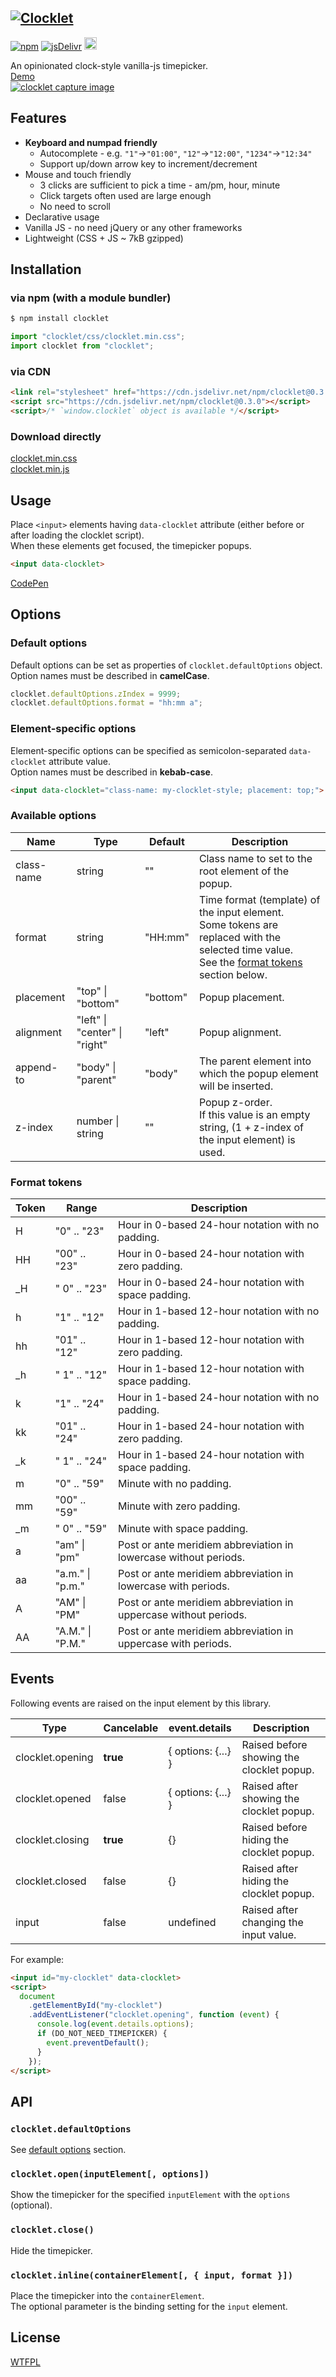 ## <a name="clocklet" href="#clocklet" style="pointer-events:none">![Clocklet](https://luncheon.github.io/clocklet/logo.png)</a>

[![npm](https://img.shields.io/npm/dm/clocklet.svg?style=popout-square&label=npm&colorB=orange)](https://www.npmjs.com/package/clocklet)
[![jsDelivr](https://data.jsdelivr.com/v1/package/npm/clocklet/badge)](https://www.jsdelivr.com/package/npm/clocklet)
[<img alt="WTFPL" src="https://luncheon.github.io/wtfpl-badge.png" height="20">](http://www.wtfpl.net)

An opinionated clock-style vanilla-js timepicker.  
[Demo  
![clocklet capture image](https://luncheon.github.io/clocklet/capture.png)](https://luncheon.github.io/clocklet/demo.html)


## Features

* **Keyboard and numpad friendly**
  * Autocomplete - e.g. `"1"`->`"01:00"`, `"12"`->`"12:00"`, `"1234"`->`"12:34"`
  * Support up/down arrow key to increment/decrement
* Mouse and touch friendly
  * 3 clicks are sufficient to pick a time - am/pm, hour, minute
  * Click targets often used are large enough
  * No need to scroll
* Declarative usage
* Vanilla JS - no need jQuery or any other frameworks
* Lightweight (CSS + JS ~ 7kB gzipped)


## Installation

### via npm (with a module bundler)

```bash
$ npm install clocklet
```

```javascript
import "clocklet/css/clocklet.min.css";
import clocklet from "clocklet";
```

### via CDN

```html
<link rel="stylesheet" href="https://cdn.jsdelivr.net/npm/clocklet@0.3.0/css/clocklet.min.css">
<script src="https://cdn.jsdelivr.net/npm/clocklet@0.3.0"></script>
<script>/* `window.clocklet` object is available */</script>
```

### Download directly

<a target="_blank" download="clocklet.min.css" href="https://cdn.jsdelivr.net/npm/clocklet@0.3.0/css/clocklet.min.css">clocklet.min.css</a>  
<a target="_blank" download="clocklet.min.js"  href="https://cdn.jsdelivr.net/npm/clocklet@0.3.0/umd/clocklet.min.js">clocklet.min.js</a>


## Usage

Place `<input>` elements having `data-clocklet` attribute (either before or after loading the clocklet script).  
When these elements get focused, the timepicker popups.

```html
<input data-clocklet>
```

[CodePen](https://codepen.io/luncheon/pen/XWdeXjY)

## Options

### Default options

Default options can be set as properties of `clocklet.defaultOptions` object.  
Option names must be described in **camelCase**.

```javascript
clocklet.defaultOptions.zIndex = 9999;
clocklet.defaultOptions.format = "hh:mm a";
```

### Element-specific options

Element-specific options can be specified as semicolon-separated `data-clocklet` attribute value.  
Option names must be described in **kebab-case**.

```html
<input data-clocklet="class-name: my-clocklet-style; placement: top;">
```

### Available options

| Name       | Type                           | Default  | Description                                                                                     |
| ---------- | ------------------------------ | -------- | ----------------------------------------------------------------------------------------------- |
| class-name | string                         | ""       | Class name to set to the root element of the popup.                                             |
| format     | string                         | "HH:mm"  | Time format (template) of the input element.<br>Some tokens are replaced with the selected time value.<br>See the [format tokens](#format-tokens) section below. |
| placement  | "top" \| "bottom"              | "bottom" | Popup placement.                                                                                |
| alignment  | "left" \| "center" \| "right"  | "left"   | Popup alignment.                                                                                |
| append-to  | "body" \| "parent"             | "body"   | The parent element into which the popup element will be inserted.                               |
| z-index    | number \| string               | ""       | Popup z-order.<br>If this value is an empty string, (1 + z-index of the input element) is used. |

### Format tokens

| Token | Range            | Description                                                      |
| ----- | ---------------- | ---------------------------------------------------------------- |
| H     | "0" .. "23"      | Hour in 0-based 24-hour notation with no padding.                |
| HH    | "00" .. "23"     | Hour in 0-based 24-hour notation with zero padding.              |
| \_H   | " 0" .. "23"     | Hour in 0-based 24-hour notation with space padding.             |
| h     | "1" .. "12"      | Hour in 1-based 12-hour notation with no padding.                |
| hh    | "01" .. "12"     | Hour in 1-based 12-hour notation with zero padding.              |
| \_h   | " 1" .. "12"     | Hour in 1-based 12-hour notation with space padding.             |
| k     | "1" .. "24"      | Hour in 1-based 24-hour notation with no padding.                |
| kk    | "01" .. "24"     | Hour in 1-based 24-hour notation with zero padding.              |
| \_k   | " 1" .. "24"     | Hour in 1-based 24-hour notation with space padding.             |
| m     | "0" .. "59"      | Minute with no padding.                                          |
| mm    | "00" .. "59"     | Minute with zero padding.                                        |
| \_m   | " 0" .. "59"     | Minute with space padding.                                       |
| a     | "am" \| "pm"     | Post or ante meridiem abbreviation in lowercase without periods. |
| aa    | "a.m." \| "p.m." | Post or ante meridiem abbreviation in lowercase with periods.    |
| A     | "AM" \| "PM"     | Post or ante meridiem abbreviation in uppercase without periods. |
| AA    | "A.M." \| "P.M." | Post or ante meridiem abbreviation in uppercase with periods.    |


## Events

Following events are raised on the input element by this library.

| Type             | Cancelable | event.details      | Description                               |
| ---------------- | ---------- | ------------------ | ----------------------------------------- |
| clocklet.opening | **true**   | { options: {...} } | Raised before showing the clocklet popup. |
| clocklet.opened  | false      | { options: {...} } | Raised after showing the clocklet popup.  |
| clocklet.closing | **true**   | {}                 | Raised before hiding the clocklet popup.  |
| clocklet.closed  | false      | {}                 | Raised after hiding the clocklet popup.   |
| input            | false      | undefined          | Raised after changing the input value.    |

For example:

```html
<input id="my-clocklet" data-clocklet>
<script>
  document
    .getElementById("my-clocklet")
    .addEventListener("clocklet.opening", function (event) {
      console.log(event.details.options);
      if (DO_NOT_NEED_TIMEPICKER) {
        event.preventDefault();
      }
    });
</script>
```


## API

### `clocklet.defaultOptions`

See [default options](#default-options) section.

### `clocklet.open(inputElement[, options])`

Show the timepicker for the specified `inputElement` with the `options` (optional).

### `clocklet.close()`

Hide the timepicker.

### `clocklet.inline(containerElement[, { input, format }])`

Place the timepicker into the `containerElement`.  
The optional parameter is the binding setting for the `input` element.

## License

[WTFPL](http://www.wtfpl.net)

